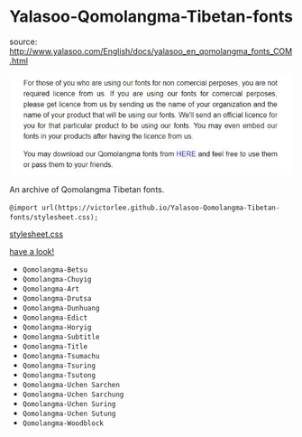 # Yalasoo-Qomolangma-Tibetan-fonts

source: http://www.yalasoo.com/English/docs/yalasoo_en_qomolangma_fonts_COM.html

![](capture.jpg)

An archive of Qomolangma Tibetan fonts.

`@import url(https://victorlee.github.io/Yalasoo-Qomolangma-Tibetan-fonts/stylesheet.css);`

[stylesheet.css](stylesheet.css)

[have a look!](display.html)

- `Qomolangma-Betsu`
- `Qomolangma-Chuyig`
- `Qomolangma-Art`
- `Qomolangma-Drutsa`
- `Qomolangma-Dunhuang`
- `Qomolangma-Edict`
- `Qomolangma-Horyig`
- `Qomolangma-Subtitle`
- `Qomolangma-Title`
- `Qomolangma-Tsumachu`
- `Qomolangma-Tsuring`
- `Qomolangma-Tsutong`
- `Qomolangma-Uchen Sarchen`
- `Qomolangma-Uchen Sarchung`
- `Qomolangma-Uchen Suring`
- `Qomolangma-Uchen Sutung`
- `Qomolangma-Woodblock`
